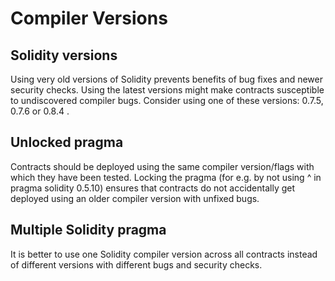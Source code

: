 # Compiler Versions

## Solidity versions

Using very old versions of Solidity prevents benefits of bug fixes and newer security checks. Using the latest versions might make contracts susceptible to undiscovered compiler bugs. Consider using one of these versions: 0.7.5, 0.7.6 or 0.8.4 .

## Unlocked pragma

Contracts should be deployed using the same compiler version/flags with which they have been tested. Locking the pragma (for e.g. by not using ^ in pragma solidity 0.5.10) ensures that contracts do not accidentally get deployed using an older compiler version with unfixed bugs.

## Multiple Solidity pragma

It is better to use one Solidity compiler version across all contracts instead of different versions with different bugs and security checks.
